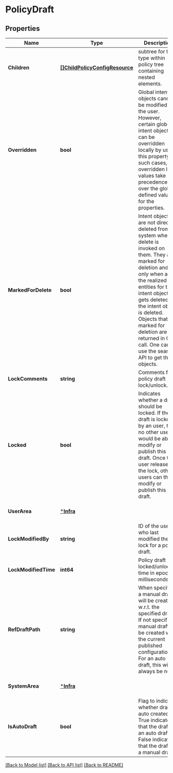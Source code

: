 # PolicyDraft

## Properties
Name | Type | Description | Notes
------------ | ------------- | ------------- | -------------
**Children** | [**[]ChildPolicyConfigResource**](ChildPolicyConfigResource.md) | subtree for this type within policy tree containing nested elements.  | [optional] [default to null]
**Overridden** | **bool** | Global intent objects cannot be modified by the user. However, certain global intent objects can be overridden locally by use of this property. In such cases, the overridden local values take precedence over the globally defined values for the properties.  | [optional] [default to false]
**MarkedForDelete** | **bool** | Intent objects are not directly deleted from the system when a delete is invoked on them. They are marked for deletion and only when all the realized entities for that intent object gets deleted, the intent object is deleted. Objects that are marked for deletion are not returned in GET call. One can use the search API to get these objects.  | [optional] [default to false]
**LockComments** | **string** | Comments for a policy draft lock/unlock. | [optional] [default to null]
**Locked** | **bool** | Indicates whether a draft should be locked. If the draft is locked by an user, then no other user would be able to modify or publish this draft. Once the user releases the lock, other users can then modify or publish this draft.  | [optional] [default to false]
**UserArea** | [***Infra**](Infra.md) |  | [optional] [default to null]
**LockModifiedBy** | **string** | ID of the user who last modified the lock for a policy draft.  | [optional] [default to null]
**LockModifiedTime** | **int64** | Policy draft locked/unlocked time in epoch milliseconds. | [optional] [default to null]
**RefDraftPath** | **string** | When specified, a manual draft will be created w.r.t. the specified draft. If not specified, manual draft will be created w.r.t. the current published configuration. For an auto draft, this will always be null.  | [optional] [default to null]
**SystemArea** | [***Infra**](Infra.md) |  | [optional] [default to null]
**IsAutoDraft** | **bool** | Flag to indicate whether draft is auto created. True indicates that the draft is an auto draft. False indicates that the draft is a manual draft.  | [optional] [default to false]

[[Back to Model list]](../README.md#documentation-for-models) [[Back to API list]](../README.md#documentation-for-api-endpoints) [[Back to README]](../README.md)

